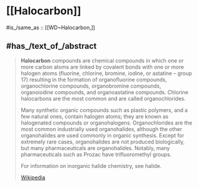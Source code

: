
# [[Halocarbon]] 

#is_/same_as :: [[WD~Halocarbon,]]

## #has_/text_of_/abstract 

> **Halocarbon** compounds are chemical compounds in which one or more carbon atoms are linked by covalent bonds with one or more halogen atoms (fluorine, chlorine, bromine, iodine, or astatine – group 17) resulting in the formation of organofluorine compounds, organochlorine compounds, organobromine compounds, organoiodine compounds, and organoastatine compounds. Chlorine halocarbons are the most common and are called organochlorides.
>
> Many synthetic organic compounds such as plastic polymers, and a few natural ones, contain halogen atoms; they are known as halogenated compounds or organohalogens. Organochlorides are the most common industrially used organohalides, although the other organohalides are used commonly in organic synthesis. Except for extremely rare cases, organohalides are not produced biologically, but many pharmaceuticals are organohalides. Notably, many pharmaceuticals such as Prozac have trifluoromethyl groups.
>
> For information on inorganic halide chemistry, see halide.
>
> [Wikipedia](https://en.wikipedia.org/wiki/Halocarbon) 

